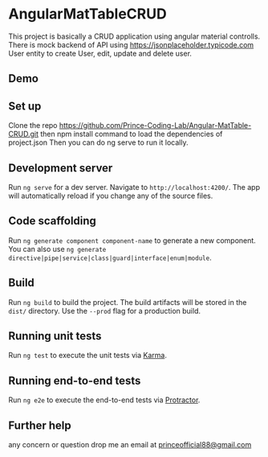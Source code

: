 # AngularMatTableCRUD

This project is basically a CRUD application using angular material controlls. There is mock backend of API using https://jsonplaceholder.typicode.com User entity to create User, edit, update and delete user. 

## Demo 


## Set up
Clone the repo https://github.com/Prince-Coding-Lab/Angular-MatTable-CRUD.git 
then npm install command to load the dependencies of project.json 
Then you can do ng serve to run it locally. 


## Development server

Run `ng serve` for a dev server. Navigate to `http://localhost:4200/`. The app will automatically reload if you change any of the source files.

## Code scaffolding

Run `ng generate component component-name` to generate a new component. You can also use `ng generate directive|pipe|service|class|guard|interface|enum|module`.

## Build

Run `ng build` to build the project. The build artifacts will be stored in the `dist/` directory. Use the `--prod` flag for a production build.

## Running unit tests

Run `ng test` to execute the unit tests via [Karma](https://karma-runner.github.io).

## Running end-to-end tests

Run `ng e2e` to execute the end-to-end tests via [Protractor](http://www.protractortest.org/).

## Further help

any concern or question drop me an email at princeofficial88@gmail.com
